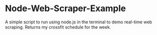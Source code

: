 # Node-Web-Scraper-Example
A simple script to run using node.js in the terminal to demo real-time web scraping.  Returns my crossfit schedule for the week.
